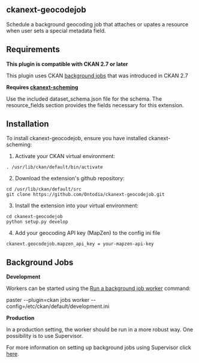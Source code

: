 
## ckanext-geocodejob

Schedule a background geocoding job that attaches or upates a resource when
user sets a special metadata field.


## Requirements

**This plugin is compatible with CKAN 2.7 or later**

This plugin uses CKAN [background jobs](http://docs.ckan.org/en/latest/maintaining/background-tasks.html) that was introduced in CKAN 2.7

**Requires [ckanext-scheming](https://github.com/ckan/ckanext-scheming)**

Use the included dataset\_schema.json file for the schema. The resource\_fields section provides the fields necessary for this extension.


## Installation

To install ckanext-geocodejob, ensure you have installed ckanext-scheming:

1. Activate your CKAN virtual environment:
```
. /usr/lib/ckan/default/bin/activate
```

2. Download the extension's github repository:
```
cd /usr/lib/ckan/default/src
git clone https://github.com/Ontodia/ckanext-geocodejob.git
```

3. Install the extension into your virtual environment:
```
cd ckanext-geocodejob
python setup.py develop
```

4. Add your geocoding API key (MapZen) to the config ini file
```
ckanext.geocodejob.mapzen_api_key = your-mapzen-api-key
```


## Background Jobs
**Development**

Workers can be started using the [Run a background job worker](http://docs.ckan.org/en/latest/maintaining/paster.html#paster-jobs-worker) command:

paster --plugin=ckan jobs worker --config=/etc/ckan/default/development.ini

**Production**

In a production setting, the worker should be run in a more robust way. One possibility is to use Supervisor.

For more information on setting up background jobs using Supervisor click [here](http://docs.ckan.org/en/latest/maintaining/background-tasks.html#using-supervisor).

